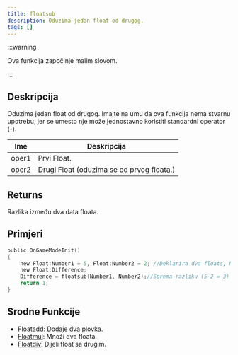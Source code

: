 ```yaml
---
title: floatsub
description: Oduzima jedan float od drugog.
tags: []
---
```


:::warning

Ova funkcija započinje malim slovom.

:::

## Deskripcija

Oduzima jedan float od drugog. Imajte na umu da ova funkcija nema stvarnu upotrebu, jer se umesto nje može jednostavno koristiti standardni operator (-).

| Ime   | Deskripcija                               |
| ----- | ----------------------------------------- |
| oper1 | Prvi Float.                               |
| oper2 | Drugi Float (oduzima se od prvog floata.) |

## Returns

Razlika između dva data floata.

## Primjeri

```c
public OnGameModeInit()
{
    new Float:Number1 = 5, Float:Number2 = 2; //Deklarira dva floats, Number1 (5) i Number2 (2)
    new Float:Difference;
    Difference = floatsub(Number1, Number2);//Sprema razliku (5-2 = 3) broja1 i broja2 u float "Razlika"
    return 1;
}
```

## Srodne Funkcije

- [Floatadd](Floatadd): Dodaje dva plovka.
- [Floatmul](Floatmul): Množi dva floata.
- [Floatdiv](../funtions/Floatdiv): Dijeli float sa drugim.
